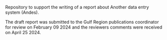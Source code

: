 
Repository to support the writing of a report about Another data entry system (Andes).

The draft report was submitted to the Gulf Region publications coordinator for review on February 09 2024 and the reviewers comments were received on April 25 2024.


